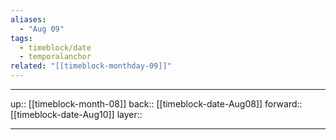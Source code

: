 ```yaml
---
aliases:
  - "Aug 09"
tags:
  - timeblock/date
  - temporalanchor
related: "[[timeblock-monthday-09]]"
---
```




***

up:: [[timeblock-month-08]]
back:: [[timeblock-date-Aug08]]
forward:: [[timeblock-date-Aug10]]
layer:: 

***
